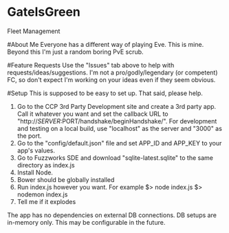 # GateIsGreen
Fleet Management

#About Me
Everyone has a different way of playing Eve. This is mine. 
Beyond this I'm just a random boring PvE scrub. 

#Feature Requests
Use the "Issues" tab above to help with requests/ideas/suggestions. 
I'm not a pro/godly/legendary (or competent) FC, so don't expect I'm working on your ideas even if they seem obvious.

#Setup
This is supposed to be easy to set up. That said, please help. 
1.	Go to the CCP 3rd Party Development site and create a 3rd party app. Call it whatever you want and set the callback URL to "http://$SERVER:$PORT/handshake/beginHandshake/". For development and testing on a local build, use "localhost" as the server and "3000" as the port. 
2.	Go to the "config/default.json" file and set APP_ID and APP_KEY to your app's values.
3.	Go to Fuzzworks SDE and download "sqlite-latest.sqlite" to the same directory as index.js
4.	Install Node. 
5.	Bower should be globally installed
6.	Run index.js however you want. For example
	$> node index.js
	$> nodemon index.js
7.	Tell me if it explodes

The app has no dependencies on external DB connections. DB setups are in-memory only. This may be configurable in the future. 